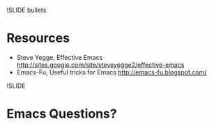 !SLIDE bullets

# Resources

* Steve Yegge, Effective Emacs http://sites.google.com/site/steveyegge2/effective-emacs
* Emacs-Fu, Useful tricks for Emacs http://emacs-fu.blogspot.com/

!SLIDE

# Emacs Questions?

